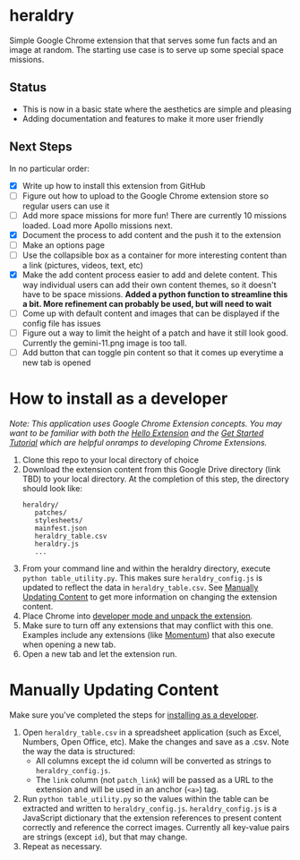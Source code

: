 # heraldry

Simple Google Chrome extension that that serves some fun facts and an image at random. The starting use case is to serve up some special space missions.

## Status
- This is now in a basic state where the aesthetics are simple and pleasing
- Adding documentation and features to make it more user friendly

## Next Steps
In no particular order: 
- [x] Write up how to install this extension from GitHub
- [ ] Figure out how to upload to the Google Chrome extension store so regular users can use it
- [ ] Add more space missions for more fun! There are currently 10 missions loaded. Load more Apollo missions next.
- [x] Document the process to add content and the push it to the extension
- [ ] Make an options page
- [ ] Use the collapsible box as a container for more interesting content than a link (pictures, videos, text, etc)
- [x] Make the add content process easier to add and delete content. This way individual users can add their own content themes, so it doesn't have to be space missions. **Added a python function to streamline this a bit. More refinement can probably be used, but will need to wait**
- [ ] Come up with default content and images that can be displayed if the config file has issues
- [ ] Figure out a way to limit the height of a patch and have it still look good. Currently the gemini-11.png image is too tall.
- [ ] Add button that can toggle pin content so that it comes up everytime a new tab is opened

# How to install as a developer
_Note: This application uses Google Chrome Extension concepts. You may want to be familiar with both the [Hello Extension](https://developer.chrome.com/extensions) and the [Get Started Tutorial](https://developer.chrome.com/extensions/getstarted) which are helpful onramps to developing Chrome Extensions._
1. Clone this repo to your local directory of choice
1. Download the extension content from this Google Drive directory (link TBD) to your local directory. At the completion of this step, the directory should look like:
   ```
   heraldry/  
      patches/  
      stylesheets/  
      mainfest.json  
      heraldry_table.csv  
      heraldry.js  
      ...  
   ```
1. From your command line and within the heraldry directory, execute `python table_utility.py`. This makes sure `heraldry_config.js` is updated to reflect the data in `heraldry_table.csv`. See [Manually Updating Content](https://github.com/airvette/heraldry/blob/master/README.md#manually-updating-content) to get more information on changing the extension content. 
1. Place Chrome into [developer mode and unpack the extension](https://developer.chrome.com/extensions/getstarted#manifest).
1. Make sure to turn off any extensions that may conflict with this one. Examples include any extensions (like [Momentum](https://chrome.google.com/webstore/detail/momentum/laookkfknpbbblfpciffpaejjkokdgca?hl=en)) that also execute when opening a new tab.
1. Open a new tab and let the extension run.

# Manually Updating Content
Make sure you've completed the steps for [installing as a developer](https://github.com/airvette/heraldry/blob/master/README.md#how-to-install-as-a-developer).
1. Open `heraldry_table.csv` in a spreadsheet application (such as Excel, Numbers, Open Office, etc). Make the changes and save as a .csv. Note the way the data is structured: 
   - All columns except the id column will be converted as strings to `heraldry_config.js`. 
   - The `link` column (not `patch_link`) will be passed as a URL to the extension and will be used in an anchor (`<a>`) tag.
2. Run `python table_utility.py` so the values within the table can be extracted and written to `heraldry_config.js`. `heraldry_config.js` is a JavaScript dictionary that the extension references to present content correctly and reference the correct images. Currently all key-value pairs are strings (except `id`), but that may change. 
3. Repeat as necessary.
